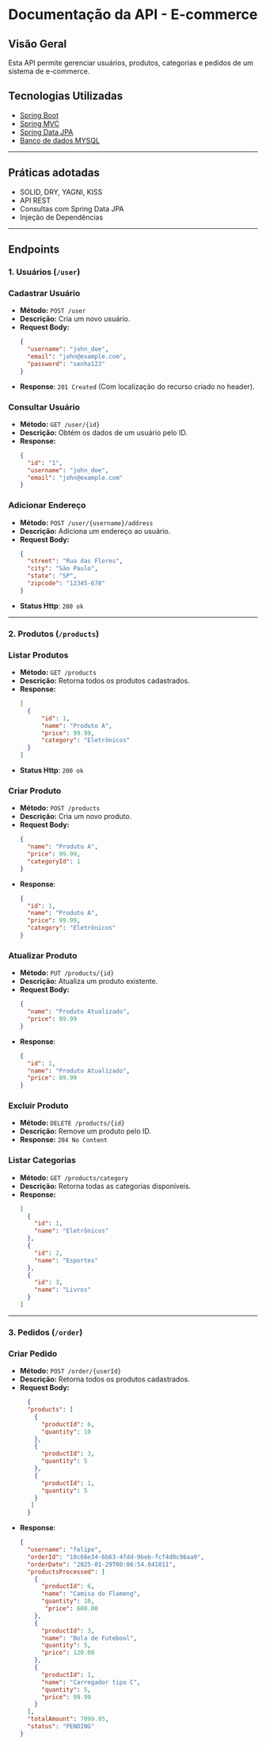 # Documentação da API - E-commerce

## Visão Geral
Esta API permite gerenciar usuários, produtos, categorias e pedidos de um sistema de e-commerce.

## Tecnologias Utilizadas
- [Spring Boot](https://spring.io/projects/spring-boot)
- [Spring MVC](https://docs.spring.io/spring-framework/reference/web/webmvc.html)
- [Spring Data JPA](https://spring.io/projects/spring-data-jpa)
- [Banco de dados MYSQL](https://www.mysql.com/)

---
## Práticas adotadas

- SOLID, DRY, YAGNI, KISS
- API REST
- Consultas com Spring Data JPA
- Injeção de Dependências
<!-- - Tratamento de respostas de erro
- Geração automática do Swagger com a OpenAPI 3
- Teste Unitários com o framework JUnit 5, com o suporte do Mockito para simulação de dependências -->

---
## Endpoints

### 1. Usuários (`/user`)

### Cadastrar Usuário
- **Método:** `POST /user`
- **Descrição:** Cria um novo usuário.
- **Request Body:**
  ```json
  {
    "username": "john_doe",
    "email": "john@example.com",
    "password": "senha123"
  }
- **Response**: `201 Created` (Com localização do recurso criado no header).

### Consultar Usuário
- **Método:** `GET /user/{id}`
- **Descrição:** Obtém os dados de um usuário pelo ID.
- **Response:**
  ```json
  {
    "id": "1",
    "username": "john_doe",
    "email": "john@example.com"
  }
### Adicionar Endereço
- **Método:** `POST /user/{username}/address`
- **Descrição:** Adiciona um endereço ao usuário.
- **Request Body:**
  ```json
  {
    "street": "Rua das Flores",
    "city": "São Paulo",
    "state": "SP",
    "zipcode": "12345-678"
  }
- **Status Http**: `200 ok`
---
### 2. Produtos (`/products`)

### Listar Produtos
- **Método:** `GET /products`
- **Descrição:** Retorna todos os produtos cadastrados.
- **Response:**
  ```json
  [
    {
        "id": 1,
        "name": "Produto A",
        "price": 99.99,
        "category": "Eletrônicos"
    }
  ]

- **Status Http**: `200 ok`

### Criar Produto
- **Método:** `POST /products`
- **Descrição:** Cria um novo produto.
- **Request Body:**
  ```json
  {
    "name": "Produto A",
    "price": 99.99,
    "categoryId": 1
  }
- **Response**:
  ```json
  {
    "id": 1,
    "name": "Produto A",
    "price": 99.99,
    "category": "Eletrônicos"
  } 

### Atualizar Produto
- **Método:** `PUT /products/{id}`
- **Descrição:** Atualiza um produto existente.
- **Request Body:**
  ```json
  {
    "name": "Produto Atualizado",
    "price": 89.99
  }
- **Response**:
  ```json
  {
    "id": 1,
    "name": "Produto Atualizado",
    "price": 89.99
  } 
### Excluir Produto
- **Método:** `DELETE /products/{id}`
- **Descrição:** Remove um produto pelo ID.
- **Response:** `204 No Content`

### Listar Categorias
- **Método:** `GET /products/category`
- **Descrição:** Retorna todas as categorias disponíveis.
- **Response:**
  ```json
  [
    {
      "id": 1,
      "name": "Eletrônicos"
    },
    {
      "id": 2,
      "name": "Esportes"
    },
    {
      "id": 3,
      "name": "Livros"
    }
  ]
---
### 3. Pedidos (`/order`)

### Criar Pedido
- **Método:** `POST /order/{userId}`
- **Descrição:** Retorna todos os produtos cadastrados.
- **Request Body:**
  ```json
    {
    "products": [
      {
        "productId": 6,
        "quantity": 10
      },
      {
        "productId": 3,
        "quantity": 5
      },
      {
        "productId": 1,
        "quantity": 5
      }
     ]
    }


- **Response**: 
    ```json
    {
	  "username": "felipe",
	  "orderId": "10c66e34-6b63-4fdd-9beb-fcf4d0c96aa9",
	  "orderDate": "2025-01-29T00:06:54.041811",
	  "productsProcessed": [
		{
		  "productId": 6,
		  "name": "Camisa do Flameng",
		  "quantity": 10,
		   "price": 600.00
		},
		{
		  "productId": 3,
	      "name": "Bola de Futebool",
		  "quantity": 5,
		  "price": 120.00
		},
		{
		  "productId": 1,
		  "name": "Carregador tipo C",
		  "quantity": 5,
		  "price": 99.99
		}
	  ],
	  "totalAmount": 7099.95,
	  "status": "PENDING"
    }


